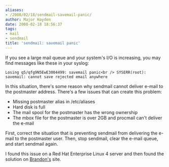 ```yaml
---
aliases:
- /2008/02/18/sendmail-savemail-panic/
author: Major Hayden
date: 2008-02-18 18:56:37
tags:
- mail
- sendmail
title: 'sendmail: savemail panic'
---
```


If you see a large mail queue and your system's I/O is increasing, you may find messages like these in your syslog:

`Losing q5/qfg9N5EwE3004499: savemail panic<br />
SYSERR(root): savemail: cannot save rejected email anywhere`

In this situation, there's some reason why sendmail cannot deliver e-mail to the postmaster address. There's a few issues that can create this problem:

  * Missing postmaster alias in /etc/aliases
  * Hard disk is full
  * The mail spool for the postmaster has the wrong ownership
  * The mbox file for the postmaster is over 2GB and procmail can't deliver the e-mail

First, correct the situation that is preventing sendmail from delivering the e-mail to the postmaster user. Then, stop sendmail, clear the e-mail queue, and start sendmail again.

I found this issue on a Red Hat Enterprise Linux 4 server and then found the solution on [Brandon's][1] site.

 [1]: http://www.brandonhutchinson.com/savemail_panic_in_Sendmail.html